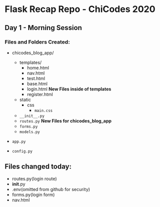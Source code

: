 # Flask Recap Repo - ChiCodes 2020
## Day 1 - Morning Session

### Files and Folders Created:
-   chicodes_blog_app/
    - templates/
        - home.html
        - nav.html
        - test.html
        - base.html
        - login.html
        **New Files inside of templates**
        - register.html
    - static
        - css
            - `main.css`
    - `__init__.py`
    - `routes.py`
    **New Files for chicodes_blog_app**
    - `forms.py`
    - `models.py`

- `app.py`
- `config.py`

## Files changed today:
- routes.py(login route)
- __init__.py
- .env(omitted from github for security)
- forms.py(login form)
- nav.html
